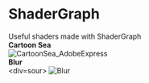 # ShaderGraph
Useful shaders made with ShaderGraph<br>
<b>Cartoon Sea</b><br>
![CartoonSea_AdobeExpress](https://user-images.githubusercontent.com/82811799/229795628-72132557-13ac-4637-ba6c-a40f409a9cae.gif)
<br>
<b>Blur</b><br>
<div=sour>
![Blur](https://user-images.githubusercontent.com/82811799/229789761-7411835c-af46-48ca-af14-afa74d0e2213.gif)






